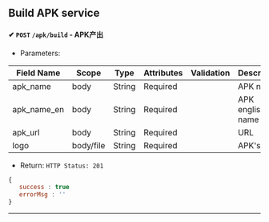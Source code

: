 ## Build APK service

####  ✔ `POST` `/apk/build` - APK产出

+ Parameters:

Field Name       | Scope | Type       | Attributes | Validation                | Description      
---------------- | ------- | ----------- | ----------- | -----------------------   | -------------
apk_name         | body   | String    | Required   |                               | APK name
apk_name_en         | body   | String    | Required   |                               | APK english name 
apk_url             | body   | String     | Required   |                               | URL
logo        | body/file   | String     | Required   |                         | APK's logo

+ Return: `HTTP Status: 201`

```javascript
{
   success : true
   errorMsg : ''
}
```
---------------------